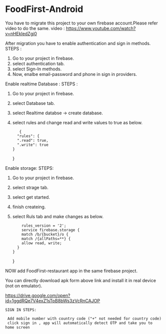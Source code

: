# FoodFirst-Android

You have to migrate this project to your own firebase account.Please refer video to do the same.
video : https://www.youtube.com/watch?v=nHEkIedZgi0


After migration you have to enable authentication and sign in methods.
STEPS : 
  1. Go to your project in firebase.
  2. select authentication tab.
  3. select Sign-In methods.
  4. Now, enalbe email-password and phone in sign in providers.
  
Enable realtime Database :
 STEPS :
   1. Go to your project in firebase.
   2. select Database tab.
   3. select Realtime databse -> create database.
   4. select rules and change read and write values to true as below.
   
             {
            "rules": {
            ".read": true,
            ".write": true
          }
        }
 
 Enable storage:
  STEPS:
   1. Go to your project in firebase.
   2. select strage tab.
   3. select get started.
   4. finish createing.
   5. select Ruls tab and make changes as below.
      
              rules_version = '2';
              service firebase.storage {
              match /b/{bucket}/o {
              match /{allPaths=**} {
              allow read, write;
            }
          }
        }
        
        
  
  NOW add FoodFirst-restaurant app in the same firebase project.

  You can directly download apk form above link and install it in real device (not on emulator).

  https://drive.google.com/open?id=1ggdRQe7V4exZ1sTpB8bWs3zVcRnCAJOP

    SIGN IN STEPS: 

     Add mobile number with country code ("+" not needed for country code)
     click sign in , app will automatically detect OTP and take you to home screen



